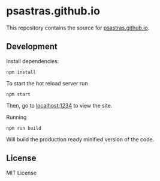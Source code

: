 # psastras.github.io

This repository contains the source for [psastras.github.io](psastras.github.io).

## Development

Install dependencies:

```
npm install
```

To start the hot reload server run

```
npm start
```

Then, go to [localhost:1234](localhost:1234) to view the site.

Running

```
npm run build
```

Will build the production ready minified version of the code.

## License

MIT License
